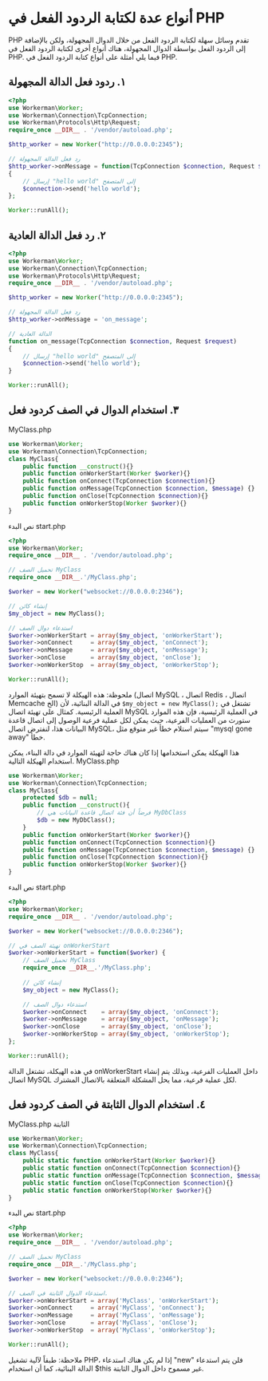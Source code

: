 # أنواع عدة لكتابة الردود الفعل في PHP

PHP تقدم وسائل سهلة لكتابة الردود الفعل من خلال الدوال المجهولة، ولكن بالإضافة إلى الردود الفعل بواسطة الدوال المجهولة، هناك أنواع أخرى لكتابة الردود الفعل في PHP. فيما يلي أمثلة على أنواع كتابة الردود الفعل في PHP.

## ١. ردود فعل الدالة المجهولة
```php
<?php
use Workerman\Worker;
use Workerman\Connection\TcpConnection;
use Workerman\Protocols\Http\Request;
require_once __DIR__ . '/vendor/autoload.php';

$http_worker = new Worker("http://0.0.0.0:2345");

// رد فعل الدالة المجهولة
$http_worker->onMessage = function(TcpConnection $connection, Request $data)
{
    // إرسال "hello world" إلى المتصفح
    $connection->send('hello world');
};

Worker::runAll();
```

## ٢. رد فعل الدالة العادية
```php
<?php
use Workerman\Worker;
use Workerman\Connection\TcpConnection;
use Workerman\Protocols\Http\Request;
require_once __DIR__ . '/vendor/autoload.php';

$http_worker = new Worker("http://0.0.0.0:2345");

// رد فعل الدالة المجهولة
$http_worker->onMessage = 'on_message';

// الدالة العادية
function on_message(TcpConnection $connection, Request $request)
{
    // إرسال "hello world" إلى المتصفح
    $connection->send('hello world');
}

Worker::runAll();
```

## ٣. استخدام الدوال في الصف كردود فعل
MyClass.php
```php
use Workerman\Worker;
use Workerman\Connection\TcpConnection;
class MyClass{
    public function __construct(){}
    public function onWorkerStart(Worker $worker){}
    public function onConnect(TcpConnection $connection){}
    public function onMessage(TcpConnection $connection, $message) {}
    public function onClose(TcpConnection $connection){}
    public function onWorkerStop(Worker $worker){}
}
```
نص البدء start.php
```php
<?php
use Workerman\Worker;
require_once __DIR__ . '/vendor/autoload.php';

// تحميل الصف MyClass
require_once __DIR__.'/MyClass.php';

$worker = new Worker("websocket://0.0.0.0:2346");

// إنشاء كائن
$my_object = new MyClass();

// استدعاء دوال الصف
$worker->onWorkerStart = array($my_object, 'onWorkerStart');
$worker->onConnect     = array($my_object, 'onConnect');
$worker->onMessage     = array($my_object, 'onMessage');
$worker->onClose       = array($my_object, 'onClose');
$worker->onWorkerStop  = array($my_object, 'onWorkerStop');

Worker::runAll();
```

ملحوظة:
هذه الهيكلة لا تسمح بتهيئة الموارد (اتصال MySQL ، اتصال Redis ، اتصال Memcache الخ) في الدالة البنائية، لأن ```$my_object = new MyClass();``` تشتغل في العملية الرئيسية. كمثال على تهيئة اتصال MySQL في العملية الرئيسية، فإن هذه الموارد ستورث من العمليات الفرعية، حيث يمكن لكل عملية فرعية الوصول إلى اتصال قاعدة البيانات هذا، لنفترض اتصال MySQL، سيتم استلام خطأ غير متوقع مثل "mysql gone away" خطأ. 

هذا الهيكلة يمكن استخدامها إذا كان هناك حاجة لتهيئة الموارد في دالة البناء، يمكن استخدام الهيكلة التالية.
MyClass.php
```php
use Workerman\Worker;
use Workerman\Connection\TcpConnection;
class MyClass{
    protected $db = null;
    public function __construct(){
        // فرضاً أن فئة اتصال قاعدة البيانات هي MyDbClass
        $db = new MyDbClass();
    }
    public function onWorkerStart(Worker $worker){}
    public function onConnect(TcpConnection $connection){}
    public function onMessage(TcpConnection $connection, $message) {}
    public function onClose(TcpConnection $connection){}
    public function onWorkerStop(Worker $worker){}
}
```
نص البدء start.php
```php
<?php
use Workerman\Worker;
require_once __DIR__ . '/vendor/autoload.php';

$worker = new Worker("websocket://0.0.0.0:2346");

// تهيئة الصف في onWorkerStart
$worker->onWorkerStart = function($worker) {
    // تحميل الصف MyClass
    require_once __DIR__.'/MyClass.php';
    
    // إنشاء كائن
    $my_object = new MyClass();

    // استدعاء دوال الصف
    $worker->onConnect    = array($my_object, 'onConnect');
    $worker->onMessage    = array($my_object, 'onMessage');
    $worker->onClose      = array($my_object, 'onClose');
    $worker->onWorkerStop = array($my_object, 'onWorkerStop');
};

Worker::runAll();
```

في هذه الهيكلة، تشتغل الدالة onWorkerStart داخل العمليات الفرعية، وبذلك يتم إنشاء اتصال MySQL لكل عملية فرعية، مما يحل المشكلة المتعلقة بالاتصال المشترك.

## ٤. استخدام الدوال الثابتة في الصف كردود فعل
MyClass.php الثابتة
```php
use Workerman\Worker;
use Workerman\Connection\TcpConnection;
class MyClass{
    public static function onWorkerStart(Worker $worker){}
    public static function onConnect(TcpConnection $connection){}
    public static function onMessage(TcpConnection $connection, $message) {}
    public static function onClose(TcpConnection $connection){}
    public static function onWorkerStop(Worker $worker){}
}
```
نص البدء start.php
```php
<?php
use Workerman\Worker;
require_once __DIR__ . '/vendor/autoload.php';

// تحميل الصف MyClass
require_once __DIR__.'/MyClass.php';

$worker = new Worker("websocket://0.0.0.0:2346");

// استدعاء الدوال الثابتة في الصف.
$worker->onWorkerStart = array('MyClass', 'onWorkerStart');
$worker->onConnect     = array('MyClass', 'onConnect');
$worker->onMessage     = array('MyClass', 'onMessage');
$worker->onClose       = array('MyClass', 'onClose');
$worker->onWorkerStop  = array('MyClass', 'onWorkerStop');

Worker::runAll();
```

ملاحظة: طبقاً لآلية تشغيل PHP، إذا لم يكن هناك استدعاء "new" فلن يتم استدعاء الدالة البنائية، كما أن استخدام $this غير مسموح داخل الدوال الثابتة.
